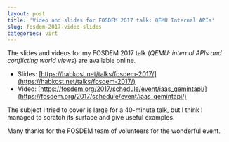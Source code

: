 ```yaml
---
layout: post
title: 'Video and slides for FOSDEM 2017 talk: QEMU Internal APIs'
slug: fosdem-2017-video-slides
categories: virt
---
```

The slides and videos for my FOSDEM 2017 talk (<i>QEMU: internal APIs and conflicting world views</i>)
are available online.

* Slides: [https://habkost.net/talks/fosdem-2017/](https://habkost.net/talks/fosdem-2017/)
* Video: [https://fosdem.org/2017/schedule/event/iaas_qemintapi/](https://fosdem.org/2017/schedule/event/iaas_qemintapi/)

The subject I tried to cover is large for a 40-minute talk, but I
think I managed to scratch its surface and give useful examples.

Many thanks for the FOSDEM team of volunteers for the wonderful
event.

